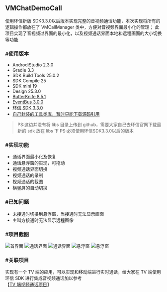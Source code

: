 VMChatDemoCall
--------------

使用环信新版 SDK3.3.0以后版本实现完整的音视频通话功能，本次实现将所有的逻辑操作都放在了 VMCallManager 类中，方便对音视频界面最小化的管理；
此项目实现了音视频过界面的最小化，以及视频通话界面本地和远程画面的大小切换等功能

### #使用版本
- AndrodiStudio 2.3.0
- Gradle 3.3
- SDK Build Tools 25.0.2
- SDK Compile 25
- SDK mini 19
- Design 25.3.0
- [ButterKnife 8.5.1](https://github.com/JakeWharton/butterknife)
- [EventBus 3.0.0](https://github.com/greenrobot/EventBus)
- [环信 SDK 3.3.0](http://www.easemob.com/download/im)
- [自己封装的工具类库，暂时只能下载源码引用](https://github.com/lzan13/VMLibraryManager)

>PS:这边并没有将 libs 目录上传到 github，需要大家自己去环信官网下载最新的 sdk 放在 libs 下
>PS:必须使用环信SDK3.3.0以后的版本


### #实现功能
- 通话界面最小化及恢复
- 通话悬浮窗的实现，可拖动
- 视频通话界面切换
- 视频通话的录制
- 视频通话的截图
- 横竖屏的自动切换

### #已知问题
- 未接通时切换到悬浮窗，当接通时无法显示画面
- 主叫方接通时无法显示远程图像


### #项目截图
![首界面](/screenshots/screenshot-main.png?raw=true "首界面")
![通话界面](/screenshots/screenshot-call.png?raw=true "通话界面")
![通话界面](/screenshots/screenshot-call-horizontal.png?raw=true "通话界面")
![悬浮窗](/screenshots/screenshot-call-float-window-1.png?raw=true "悬浮窗")
![悬浮窗](/screenshots/screenshot-call-float-window-2.png?raw=true "悬浮窗")

### #关联项目
实现有一个 TV 端的应用，可以实现和移动端进行实时通话，给大家在 TV 端使用环信 SDK 进行集成音视频通话加以参考  
【[TV 端视频通话项目](https://github.com/lzan13/VMTVCall)】